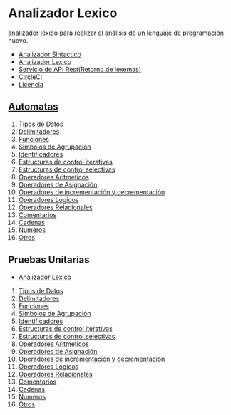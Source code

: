 # Analizador Lexico
analizador léxico para realizar el análisis de un lenguaje de programación nuevo.

- <a href="https://github.com/Daryl110/analizador__sintactico">Analizador Sintactico</a>
- <a href="./src/main/java/Model/LexicalAnalyzer.java">Analizador Lexico</a>
- <a href="./src/main/java/Controller/API/LexemeController.java">Servicio de API Rest(Retorno de lexemas)</a>
- <a href="./.circleci/config.yml">CircleCI</a>
- <a href="./LICENSE">Licencia</a>

<h2><a href="https://github.com/Daryl110/analizador__lexico/wiki/Autómatas">Automatas</a></h2>

<ol>
  <li><a href="./src/main/java/Controller/Automatas/A_DataTypes.java">Tipos de Datos</a></li>
  <li><a href="./src/main/java/Controller/Automatas/A_Delimiters.java">Delimitadores</a></li>
  <li><a href="./src/main/java/Controller/Automatas/A_Functions.java">Funciones</a></li>
  <li><a href="./src/main/java/Controller/Automatas/A_GroupingSymbols.java">Simbolos de Agrupación</a></li>
  <li><a href="./src/main/java/Controller/Automatas/A_Identifiers.java">Identificadores</a></li>
  <li><a href="./src/main/java/Controller/Automatas/A_IterativeControlStructure.java">Estructuras de control iterativas</a></li>
  <li><a href="./src/main/java/Controller/Automatas/A_SelectiveControlStructure.java">Estructuras de control selectivas</a></li>
  <li><a href="./src/main/java/Controller/Automatas/A_ArithmeticOperators.java">Operadores Aritmeticos</a></li>
  <li><a href="./src/main/java/Controller/Automatas/A_AssignmentOperators.java">Operadores de Asignación</a></li>
  <li><a href="./src/main/java/Controller/Automatas/A_IncrementalDecrementalOperators.java">Operadores de incrementación y decrementación</a></li>
  <li><a href="./src/main/java/Controller/Automatas/A_LogicalOperators.java">Operadores Logicos</a></li>
  <li><a href="./src/main/java/Controller/Automatas/A_RelationalOperators.java">Operadores Relacionales</a></li>
  <li><a href="./src/main/java/Controller/Automatas/A_Comments.java">Comentarios</a></li>
  <li><a href="./src/main/java/Controller/Automatas/A_String.java">Cadenas</a></li>
  <li><a href="./src/main/java/Controller/Automatas/A_Numbers.java">Numeros</a></li>
  <li><a href="./src/main/java/Controller/Automatas/A_Others.java">Otros</a></li>
</ol>

<h2>Pruebas Unitarias</h2>


- <a href="./src/test/java/Model/LexicalAnalyzerTest.java">Analizador Lexico</a></li>

<ol>
  <li><a href="./src/test/java/Controller/Automatas/A_DataTypesTest.java">Tipos de Datos</a></li>
  <li><a href="./src/test/java/Controller/Automatas/A_DelimitersTest.java">Delimitadores</a></li>
  <li><a href="./src/test/java/Controller/Automatas/A_FunctionsTest.java">Funciones</a></li>
  <li><a href="./src/test/java/Controller/Automatas/A_GroupingSymbolsTest.java">Simbolos de Agrupación</a></li>
  <li><a href="./src/test/java/Controller/Automatas/A_IdentifiersTest.java">Identificadores</a></li>
  <li><a href="./src/test/java/Controller/Automatas/A_IterativeControlStructureTest.java">Estructuras de control iterativas</a></li>
  <li><a href="./src/test/java/Controller/Automatas/A_SelectiveControlStructureTest.java">Estructuras de control selectivas</a></li>
  <li><a href="./src/test/java/Controller/Automatas/A_ArithmeticOperatorsTest.java">Operadores Aritmeticos</a></li>
  <li><a href="./src/test/java/Controller/Automatas/A_AssignmentOperatorsTest.java">Operadores de Asignación</a></li>
  <li><a href="./src/test/java/Controller/Automatas/A_IncrementalDecrementalOperatorsTest.java">Operadores de incrementación y decrementación</a></li>
  <li><a href="./src/test/java/Controller/Automatas/A_LogicalOperatorsTest.java">Operadores Logicos</a></li>
  <li><a href="./src/test/java/Controller/Automatas/A_RelationalOperatorsTest.java">Operadores Relacionales</a></li>
  <li><a href="./src/test/java/Controller/Automatas/A_CommentsTest.java">Comentarios</a></li>
  <li><a href="./src/test/java/Controller/Automatas/A_StringTest.java">Cadenas</a></li>
  <li><a href="./src/test/java/Controller/Automatas/A_NumbersTest.java">Numeros</a></li>
  <li><a href="./src/test/java/Controller/Automatas/A_OthersTest.java">Otros</a></li>
</ol>
